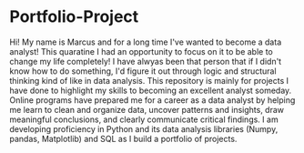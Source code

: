 # Portfolio-Project
Hi! My name is Marcus and for a long time I've wanted to become a data analyst! This quaratine I had an opportunity to focus on it to be able to change my life completely! 
I have alwyas been that person that if I didn't know how to do something, I'd figure it out through logic and structural thinking kind of like in data analysis. 
This repository is mainly for projects I have done to highlight my skills to becoming an excellent analyst someday. Online programs have prepared me for a career as a data analyst by helping me learn to clean and organize data, uncover patterns and insights, draw meaningful conclusions, and clearly communicate critical findings. I am developing proficiency in Python and its data analysis libraries (Numpy, pandas, Matplotlib) and SQL as I build a portfolio of projects.
